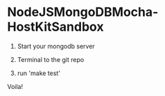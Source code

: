 NodeJSMongoDBMocha-HostKitSandbox
=================================

1) Start your mongodb server

2) Terminal to the git repo

3) run 'make test'

Voila!